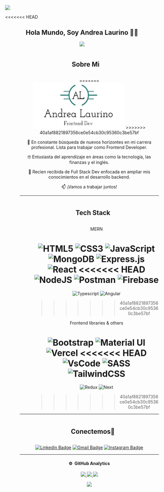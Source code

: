 <img align="center" src="https://user-images.githubusercontent.com/73097560/115834477-dbab4500-a447-11eb-908a-139a6edaec5c.gif">

<<<<<<< HEAD
<h2 align="center"> Hola Mundo, Soy Andrea Laurino 👩‍💻 </h2>

<p align="center">
  <a href="https://github.com/Andrea-Laurino"><img src="https://readme-typing-svg.herokuapp.com?font=Time+New+Roman&color=pink&size=25&center=true&vCenter=true&width=600&height=100&lines=Web+developer;Full+Stack+MERN;MongoDB;ExpressJS;ReactJS;NodeJS"></a>
</p>

<div id="user-content-toc">
  <ul align="center">
    <h2 style="display: inline-block">Sobre Mi</h2>
  <ul>
=======
<div align="center"> 
<img  width="300" height="150" src="logo andrea.png">
>>>>>>> 40a1af8821897356ce0e54cb30c95360c3be57bf
</div>

<p>
🌱 En constante búsqueda de nuevos horizontes en mi carrera profesional. Lista para trabajar como Frontend Developer. 
  
🤓 Entusiasta del aprendizaje en áreas como la tecnología, las finanzas y el inglés.

📖 Recien recibida de Full Stack Dev enfocada en ampliar mis conocimientos en el desarrollo backend.

📫 ¡Vamos a trabajar juntos!

</p>

---

<div id="user-content-toc">
  <ul align="center">
    <h2 style="display: inline-block">Tech Stack</h2>
  <ul>
<p> MERN </p>

![HTML5](https://img.shields.io/badge/html5-%23E34F26.svg?style=for-the-badge&logo=html5&logoColor=white)
![CSS3](https://img.shields.io/badge/css3-%231572B6.svg?style=for-the-badge&logo=css3&logoColor=white)
![JavaScript](https://img.shields.io/badge/javascript-%23323330.svg?style=for-the-badge&logo=javascript&logoColor=%23F7DF1E)
![MongoDB](https://img.shields.io/badge/MongoDB-4EA94B?style=for-the-badge&logo=mongodb&logoColor=white)
![Express.js](https://img.shields.io/badge/express.js-%23404d59.svg?style=for-the-badge&logo=express&logoColor=%2361DAFB)
![React](https://img.shields.io/badge/react-%2320232a.svg?style=for-the-badge&logo=react&logoColor=%2361DAFB)
<<<<<<< HEAD
![NodeJS](https://img.shields.io/badge/node.js-6DA55F?style=for-the-badge&logo=node.js&logoColor=white)
![Postman](https://img.shields.io/badge/Postman-FF6C37?style=for-the-badge&logo=Postman&logoColor=white)
![Firebase](https://img.shields.io/badge/firebase-%23039BE5.svg?style=for-the-badge&logo=firebase)
=======
![Typescript](https://img.shields.io/badge/typescript-%252320232a.svg?style=for-the-badge&logo=typescript&logoColor=white&color=%233178C6)
![Angular](https://img.shields.io/badge/angular-%252320232a.svg?style=for-the-badge&logo=angular&logoColor=white&color=%23B31B1B)
>>>>>>> 40a1af8821897356ce0e54cb30c95360c3be57bf

<p>Frontend libraries & others</p>

![Bootstrap](https://img.shields.io/badge/bootstrap-%238511FA.svg?style=for-the-badge&logo=bootstrap&logoColor=white)
![Material UI](https://img.shields.io/badge/Material%20UI-007FFF?style=for-the-badge&logo=mui&logoColor=white")
![Vercel](https://img.shields.io/badge/Vercel-000000?style=for-the-badge&logo=vercel&logoColor=white)
<<<<<<< HEAD
![VsCode](https://img.shields.io/badge/Visual_Studio_Code-0078D4?style=for-the-badge&logo=visual%20studio%20code&logoColor=white)
![SASS](https://img.shields.io/badge/SASS-hotpink.svg?style=for-the-badge&logo=SASS&logoColor=white)
![TailwindCSS](https://img.shields.io/badge/tailwindcss-%2338B2AC.svg?style=for-the-badge&logo=tailwind-css&logoColor=white)
=======
![Redux](https://img.shields.io/badge/redux-%23593d88.svg?style=for-the-badge&logo=redux&logoColor=white)
![Next](https://img.shields.io/badge/next.js-0e0b0b?style=for-the-badge&logo=next.js&logoColor=white)

>>>>>>> 40a1af8821897356ce0e54cb30c95360c3be57bf

</div>

---

<div id="user-content-toc">
  <ul align="center">
    <summary><h2 style="display: inline-block">Conectemos🤝</h2></summary>
  </ul>

</div>

<div align="center">

<a href="">[![Linkedin Badge](https://img.shields.io/badge/LinkedIn-0077B5?style=for-the-badge&logo=linkedin&logoColor=white)](https://www.linkedin.com/in/andrea-laurino/)</a>
<a href="">[![Gmail Badge](https://img.shields.io/badge/Gmail-D14836?style=for-the-badge&logo=gmail&logoColor=white)](mailto:andreajlaurino@gmail.com) </a>
<a>[![Instagram Badge](https://img.shields.io/badge/Instagram-%23E4405F.svg?style=for-the-badge&logo=Instagram&logoColor=white)](https://www.instagram.com/andreajlaurino/)</a>

</div>

---

#### ⚙️ &nbsp;GitHub Analytics

<p align="center">
<a href="https://github.com/Andrea-Laurino">
  <img height="180em" src="https://streak-stats.demolab.com?user=Andrea-Laurino&theme=react&hide_border=true&locale=es&date_format=j%20M%5B%20Y%5D"/>

  <img height="180em" src="https://github-readme-stats-eight-theta.vercel.app/api/top-langs/?username=Andrea-Laurino&layout=compact&langs_count=8&theme=algolia"/>

  <img height="180em" src="https://github-readme-stats-eight-theta.vercel.app/api?username=Andrea-Laurino&show_icons=true&theme=algolia&include_all_commits=true&count_private=true"/>

</a>
</p>

<img src="https://user-images.githubusercontent.com/73097560/115834477-dbab4500-a447-11eb-908a-139a6edaec5c.gif">
